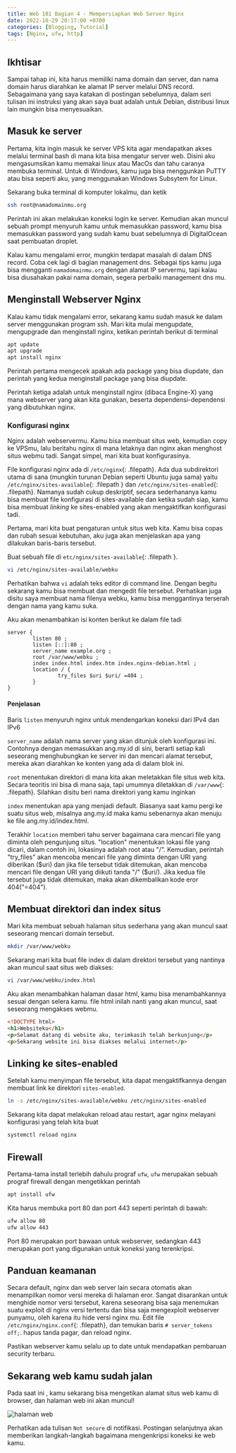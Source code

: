 ```yaml
---
title: Web 101 Bagian 4 - Mempersiapkan Web Server Nginx
date: 2022-10-29 20:17:00 +0700
categories: [Blogging, Tutorial]
tags: [Nginx, ufw, http]
---
```


## Ikhtisar
Sampai tahap ini, kita harus memiliki nama domain dan server, dan nama domain
harus diarahkan ke alamat IP server melalui DNS record. Sebagaimana yang saya
katakan di postingan sebelumnya, dalam seri tulisan ini instruksi yang akan
saya buat adalah untuk Debian, distribusi linux lain mungkin bisa menyesuaikan.

## Masuk ke server
Pertama, kita ingin masuk ke server VPS kita agar mendapatkan akses melalui terminal
bash di mana kita bisa mengatur server web. Disini aku mengasumsikan kamu memakai linux
atau MacOs dan tahu caranya membuka terminal. Untuk di Windows, kamu juga bisa menggunkan
PuTTY atau bisa seperti aku, yang menggunakan Windows Subsytem for Linux.

Sekarang buka terminal di komputer lokalmu, dan ketik

```bash
ssh root@namadomainmu.org
```

Perintah ini akan melakukan koneksi login ke server. Kemudian akan muncul sebuah prompt
menyuruh kamu untuk memasukkan password, kamu bisa memasukkan password yang sudah kamu buat
sebelumnya di DigitalOcean saat pembuatan droplet.

Kalau kamu mengalami error, mungkin terdapat masalah di dalam DNS record. Coba cek
lagi di bagian management dns. Sebagai tips kamu juga bisa mengganti `namadomainmu.org`
dengan alamat IP servermu, tapi kalau bisa diusahakan pakai nama domain, segera perbaiki
management dns mu.

## Menginstall Webserver Nginx
Kalau kamu tidak mengalami error, sekarang kamu sudah masuk ke dalam server menggunakan program
ssh. Mari kita mulai mengupdate, mengupgrade dan menginstall nginx, ketikan perintah berikut di terminal

```bash
apt update
apt upgrade
apt install nginx
```

Perintah pertama mengecek apakah ada package yang bisa diupdate, dan perintah yang kedua menginstall
package yang bisa diupdate.

Perintah ketiga adalah untuk menginstall nginx (dibaca Engine-X) yang mana webserver yang akan kita gunakan,
beserta dependensi-dependensi yang dibutuhkan nginx.

### Konfigurasi nginx
Nginx adalah webservermu. Kamu bisa membuat situs web, kemudian copy ke VPSmu, lalu beritahu nginx
di mana letaknya dan nginx akan menghost situs webmu tadi. Sangat simpel, mari kita buat konfigurasinya.

File konfigurasi nginx ada di `/etc/nginx`{: .filepath}. Ada dua subdirektori utama di sana (mungkin turunan Debian seperti
Ubuntu juga sama) yaitu `/etc/nginx/sites-available`{: .filepath } dan `/etc/nginx/sites-enabled`{: .filepath}.
Namanya sudah cukup deskriptif, secara sederhananya kamu bisa membuat
file konfigurasi di sites-available dan ketika sudah siap, kamu bisa membuat
*linking* ke sites-enabled yang akan mengaktifkan konfigurasi tadi.

Pertama, mari kita buat pengaturan untuk situs web kita. Kamu bisa copas
dan rubah sesuai kebutuhan, aku juga akan menjelaskan apa yang dilakukan baris-baris
tersebut.

Buat sebuah file di `etc/nginx/sites-available`{: .filepath }.

```bash
vi /etc/nginx/sites-available/webku
```

Perhatikan bahwa `vi` adalah teks editor di command line. Dengan begitu sekarang kamu bisa membuat dan mengedit file tersebut.
Perhatikan juga disitu saya membuat nama filenya webku, kamu bisa menggantinya terserah dengan nama yang kamu suka.

Aku akan menambahkan isi konten berikut ke dalam file tadi

```nginx
server {
        listen 80 ;
        listen [::]:80 ;
        server_name example.org ;
        root /var/www/webku ;
        index index.html index.htm index.nginx-debian.html ;
        location / {
                try_files $uri $uri/ =404 ;
        }
}
```
#### Penjelasan
Baris `listen` menyuruh nginx untuk mendengarkan koneksi dari IPv4 dan IPv6

`server_name` adalah nama server yang akan ditunjuk oleh konfigurasi ini. Contohnya dengan memasukkan ang.my.id di sini, berarti setiap
kali seseorang menghubungkan ke server ini dan mencari alamat tersebut, mereka akan diarahkan ke konten yang ada
di dalam blok ini.

`root` menentukan direktori di mana kita akan meletakkan file situs web kita. Secara teoritis ini bisa di mana saja,
tapi umumnya diletakkan di `/var/www`{: .filepath}. Silahkan disitu beri nama direktori yang kamu inginkan

`index` menentukan apa yang menjadi default. Biasanya saat kamu pergi ke suatu situs web, misalnya ang.my.id maka kamu
sebenarnya akan menuju ke file ang.my.id/index.html.

Terakhir `location` memberi tahu server bagaimana cara mencari file yang diminta oleh pengunjung situs. "location"
menentukan lokasi file yang dicari, dalam contoh ini, lokasinya adalah root
atau "/". Kemudian, perintah "try_files" akan mencoba mencari file yang diminta
dengan URI yang diberikan ($uri) dan jika file tersebut tidak ditemukan, akan
mencoba mencari file dengan URI yang diikuti tanda "/" ($uri/). Jika kedua file
tersebut juga tidak ditemukan, maka akan dikembalikan kode eror 404("=404").


## Membuat direktori dan index situs
Mari kita membuat sebuah halaman situs sederhana yang akan muncul saat seseorang
mencari domain tersebut.

```bash
mkdir /var/www/webku
```

Sekarang mari kita buat file index di dalam direktori tersebut
yang nantinya akan muncul saat situs web diakses:

```bash
vi /var/www/webku/index.html
```

Aku akan menambahkan halaman dasar html, kamu bisa menambahkannya sesuai dengan
selera kamu. file html inilah nanti yang akan muncul, saat seseorang mengakses
webmu.

```html
<!DOCTYPE html>
<h1>Websiteku</h1>
<p>Selamat datang di website aku, terimkasih telah berkunjung</p>
<p>Sekarang website ini bisa diakses melalui internet</p>
```

## Linking ke sites-enabled
Setelah kamu menyimpan file tersebut, kita dapat mengaktifkannya dengan
membuat link ke direktori `sites-enabled`.

```bash
ln -s /etc/nginx/sites-available/webku /etc/nginx/sites-enabled
```

Sekarang kita dapat melakukan reload atau restart, agar nginx melayani konfigurasi
yang telah kita buat

```bash
systemctl reload nginx
```

## Firewall
Pertama-tama install terlebih dahulu prograf `ufw`, `ufw` merupakan sebuah prograf
firewall dengan mengetikkan perintah

```bash
apt install ufw
```

Kita harus membuka port 80 dan port 443 seperti perintah di bawah:

```bash
ufw allow 80
ufw allow 443
```

Port 80 merupakan port bawaan untuk webserver, sedangkan 443 merupakan port
yang digunakan untuk koneksi yang terenkripsi.


## Panduan keamanan
Secara default, nginx dan web server lain secara otomatis akan menampilkan
nomor versi mereka di halaman eror. Sangat disarankan untuk menghide nomor versi
tersebut, karena seseorang bisa saja menemukan suatu exploit di nginx versi
tertentu dan bisa saja mengexploit webserver punyamu, oleh karena itu hide
versi nginx mu. Edit file `/etc/nginx/nginx.conf`{: .filepath}, dan temukan
baris `# server_tokens off;`. hapus tanda pagar, dan reload nginx.

Pastikan webserver kamu selalu up to date untuk mendapatkan pembaruan security terbaru.

## Sekarang web kamu sudah jalan
Pada saat ini , kamu sekarang bisa mengetikan alamat situs web kamu di browser,
dan halaman web ini akan muncul!

![halaman web](/posts/20221029/1-live.png)

Perhatikan ada tulisan `Not secure` di notifikasi. Postingan selanjutnya
akan memberikan langkah-langkah bagaimana mengenkripsi koneksi ke web kamu.
